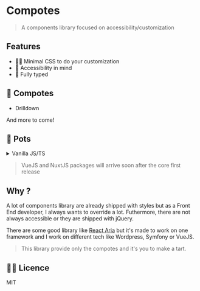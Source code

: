 # Compotes

> A components library focused on accessibility/customization

## Features

- 👨‍🎨 Minimal CSS to do your customization
- 🦾 Accessibility in mind
- 📠 Fully typed

## 🍏 Compotes

- Drilldown
<!-- Tabs
- Pagination
- Accordion
- Dropdown-->

And more to come!

## 🍯 Pots

<details>
<summary>Vanilla JS/TS</summary><br>

```bash
npm i -D @compotes/core

# yarn
yarn add -D @compotes/core

# pnpm
pnpm add -D @compotes/core
```

<br></details>

<!--<details>
<summary>VueJS 3</summary><br>

```bash
npm i -D @compotes/vue

# yarn
yarn add -D @compotes/vue

# pnpm
pnpm add -D @compotes/vue
```

<br></details>

<details>
<summary>Nuxt 3</summary><br>

```bash
npm i -D @compotes/nuxt

# yarn
yarn add -D @compotes/nuxt

# pnpm
pnpm add -D @compotes/nuxt
```

<br></details>-->

> VueJS and NuxtJS packages will arrive soon after the core first release

## Why ?

A lot of components library are already shipped with styles but as a Front End developer, I always wants to override a lot. Futhermore, there are not always accessible or they are shipped with jQuery.

There are some good library like [React Aria](https://react-spectrum.adobe.com/react-aria/react-aria-components.html) but it's made to work on one framework and I work on different tech like Wordpress, Symfony or VueJS.

> This library provide only the compotes and it's you to make a tart.

## 👨‍💼 Licence

MIT